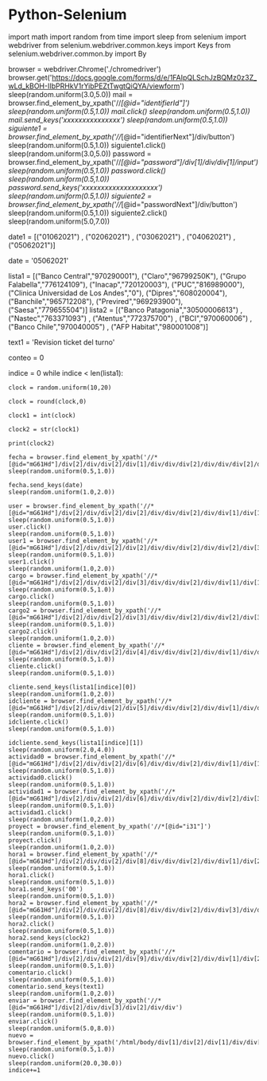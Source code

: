# Python-Selenium



import math
import random
from time import sleep
from selenium import webdriver
from selenium.webdriver.common.keys import Keys
from selenium.webdriver.common.by import By


browser = webdriver.Chrome('./chromedriver')
browser.get('https://docs.google.com/forms/d/e/1FAIpQLSchJzBQMz0z3Z_wLd_kBOH-IIbPRHkV1rYibPEZtTwgtQiQYA/viewform')
sleep(random.uniform(3.0,5.0))
mail = browser.find_element_by_xpath('//*[@id="identifierId"]')
sleep(random.uniform(0.5,1.0))
mail.click()
sleep(random.uniform(0.5,1.0))
mail.send_keys('xxxxxxxxxxxxxxx')
sleep(random.uniform(0.5,1.0))
siguiente1 = browser.find_element_by_xpath('//*[@id="identifierNext"]/div/button')
sleep(random.uniform(0.5,1.0))
siguiente1.click()
sleep(random.uniform(3.0,5.0))
password = browser.find_element_by_xpath('//*[@id="password"]/div[1]/div/div[1]/input')
sleep(random.uniform(0.5,1.0))
password.click()
sleep(random.uniform(0.5,1.0))
password.send_keys('xxxxxxxxxxxxxxxxxxxx')
sleep(random.uniform(0.5,1.0))
siguiente2 = browser.find_element_by_xpath('//*[@id="passwordNext"]/div/button')
sleep(random.uniform(0.5,1.0))
siguiente2.click()
sleep(random.uniform(5.0,7.0))
							
date1 = [("01062021") , ("02062021") , ("03062021") , ("04062021") , ("05062021")]

date = '05062021'

lista1 = [("Banco Central","970290001"), ("Claro","96799250K"), ("Grupo Falabella","776124109"), ("Inacap","720120003"), ("PUC","816989000"), ("Clinica Universidad de Los Andes","0"), ("Dipres","608020004"), ("Banchile","965712208"), ("Previred","969293900"), ("Saesa","779655504")]
lista2 = [("Banco Patagonia","30500006613") , ("Nastec","763371093") , ("Atentus","772375700") , ("BCI","970060006")  , ("Banco Chile","970040005") , ("AFP Habitat","980001008")]
 
text1 = 'Revision ticket del turno'

conteo = 0

indice = 0
while indice < len(lista1):

	clock = random.uniform(10,20)

	clock = round(clock,0)

	clock1 = int(clock)

	clock2 = str(clock1)

	print(clock2)

	fecha = browser.find_element_by_xpath('//*[@id="mG61Hd"]/div[2]/div/div[2]/div[1]/div/div/div[2]/div/div/div[2]/div[1]/div/div[1]/input')
	sleep(random.uniform(0.5,1.0))

	fecha.send_keys(date)
	sleep(random.uniform(1.0,2.0))

	user = browser.find_element_by_xpath('//*[@id="mG61Hd"]/div[2]/div/div[2]/div[2]/div/div/div[2]/div/div[1]/div[1]/div[1]')
	sleep(random.uniform(0.5,1.0))
	user.click()
	sleep(random.uniform(0.5,1.0))
	user1 = browser.find_element_by_xpath('//*[@id="mG61Hd"]/div[2]/div/div[2]/div[2]/div/div/div[2]/div/div[2]/div[3]')
	sleep(random.uniform(0.5,1.0))
	user1.click()
	sleep(random.uniform(1.0,2.0))
	cargo = browser.find_element_by_xpath('//*[@id="mG61Hd"]/div[2]/div/div[2]/div[3]/div/div/div[2]/div/div[1]/div[1]/div[1]')
	sleep(random.uniform(0.5,1.0))
	cargo.click()
	sleep(random.uniform(0.5,1.0))
	cargo2 = browser.find_element_by_xpath('//*[@id="mG61Hd"]/div[2]/div/div[2]/div[3]/div/div/div[2]/div/div[2]/div[3]')
	sleep(random.uniform(0.5,1.0))
	cargo2.click()
	sleep(random.uniform(1.0,2.0))
	cliente = browser.find_element_by_xpath('//*[@id="mG61Hd"]/div[2]/div/div[2]/div[4]/div/div/div[2]/div/div[1]/div/div[1]/input')
	sleep(random.uniform(0.5,1.0))
	cliente.click()
	sleep(random.uniform(0.5,1.0))

	cliente.send_keys(lista1[indice][0])
	sleep(random.uniform(1.0,2.0))
	idcliente = browser.find_element_by_xpath('//*[@id="mG61Hd"]/div[2]/div/div[2]/div[5]/div/div/div[2]/div/div[1]/div/div[1]/input')
	sleep(random.uniform(0.5,1.0))
	idcliente.click()
	sleep(random.uniform(0.5,1.0))

	idcliente.send_keys(lista1[indice][1])
	sleep(random.uniform(2.0,4.0))
	actividad0 = browser.find_element_by_xpath('//*[@id="mG61Hd"]/div[2]/div/div[2]/div[6]/div/div/div[2]/div/div[1]/div[1]/div[1]')
	sleep(random.uniform(0.5,1.0))
	actividad0.click()
	sleep(random.uniform(0.5,1.0))
	actividad1 = browser.find_element_by_xpath('//*[@id="mG61Hd"]/div[2]/div/div[2]/div[6]/div/div/div[2]/div/div[2]/div[3]')
	sleep(random.uniform(0.5,1.0))
	actividad1.click()
	sleep(random.uniform(1.0,2.0))
	proyect = browser.find_element_by_xpath('//*[@id="i31"]')
	sleep(random.uniform(0.5,1.0))
	proyect.click()
	sleep(random.uniform(1.0,2.0))
	hora1 = browser.find_element_by_xpath('//*[@id="mG61Hd"]/div[2]/div/div[2]/div[8]/div/div/div[2]/div/div[1]/div[2]/div[1]/div/div[1]/input')
	sleep(random.uniform(0.5,1.0))
	hora1.click()
	sleep(random.uniform(0.5,1.0))
	hora1.send_keys('00')
	sleep(random.uniform(0.5,1.0))
	hora2 = browser.find_element_by_xpath('//*[@id="mG61Hd"]/div[2]/div/div[2]/div[8]/div/div/div[2]/div/div[3]/div/div[1]/div/div[1]/input')
	sleep(random.uniform(0.5,1.0))
	hora2.click()
	sleep(random.uniform(0.5,1.0))
	hora2.send_keys(clock2)
	sleep(random.uniform(1.0,2.0))
	comentario = browser.find_element_by_xpath('//*[@id="mG61Hd"]/div[2]/div/div[2]/div[9]/div/div/div[2]/div/div[1]/div[2]/textarea')
	sleep(random.uniform(0.5,1.0))
	comentario.click()
	sleep(random.uniform(0.5,1.0))
	comentario.send_keys(text1)
	sleep(random.uniform(1.0,2.0))
	enviar = browser.find_element_by_xpath('//*[@id="mG61Hd"]/div[2]/div/div[3]/div[2]/div/div')
	sleep(random.uniform(0.5,1.0))
	enviar.click()
	sleep(random.uniform(5.0,8.0))
	nuevo = browser.find_element_by_xpath('/html/body/div[1]/div[2]/div[1]/div/div[4]/a[2]')
	sleep(random.uniform(0.5,1.0))
	nuevo.click()
	sleep(random.uniform(20.0,30.0))
	indice+=1


